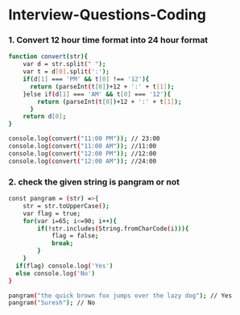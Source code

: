 # Interview-Questions-Coding

### 1. Convert 12 hour time format into 24 hour format
```sh
function convert(str){
    var d = str.split(" ");
    var t = d[0].split(':');
    if(d[1] === 'PM' && t[0] !== '12'){
      return (parseInt(t[0])+12 + ':' + t[1]);
    }else if(d[1] === 'AM' && t[0] === '12'){
        return (parseInt(t[0])+12 + ':' + t[1]);
      }
    return d[0];
}

console.log(convert("11:00 PM")); // 23:00
console.log(convert("11:00 AM")); //11:00
console.log(convert("12:00 PM")); //12:00
console.log(convert("12:00 AM")); //24:00

```

### 2. check the given string is pangram or not
```sh
const pangram = (str) =>{
    str = str.toUpperCase();
    var flag = true;
    for(var i=65; i<=90; i++){
        if(!str.includes(String.fromCharCode(i))){
            flag = false;
            break;
        }
    }
  if(flag) console.log('Yes')
  else console.log('No')
}

pangram("the quick brown fox jumps over the lazy dog"); // Yes
pangram("Suresh"); // No
```



  
